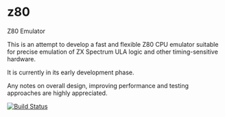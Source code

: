 # z80
Z80 Emulator

This is an attempt to develop a fast and flexible Z80 CPU emulator suitable
for precise emulation of ZX Spectrum ULA logic and other timing-sensitive
hardware.

It is currently in its early development phase.

Any notes on overall design, improving performance and testing approaches are
highly appreciated.

[![Build Status](https://travis-ci.org/kosarev/z80.svg?branch=master)](https://travis-ci.org/kosarev/z80)
